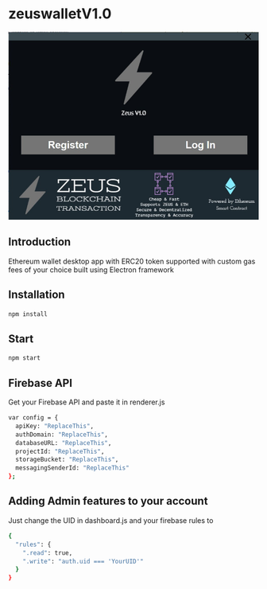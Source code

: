 # zeuswalletV1.0

![Zeus Wallet Preview](https://github.com/Jason-Soo/zeuswalletV1.0/blob/master/Media/Homepage.png)

## Introduction
Ethereum wallet desktop app with ERC20 token supported with custom gas fees of your choice built using Electron framework


## Installation

```sh
npm install
```

## Start

```sh
npm start
```

## Firebase API
Get your Firebase API and paste it in renderer.js

```sh
var config = {
  apiKey: "ReplaceThis",
  authDomain: "ReplaceThis",
  databaseURL: "ReplaceThis",
  projectId: "ReplaceThis",
  storageBucket: "ReplaceThis",
  messagingSenderId: "ReplaceThis"
};
```

## Adding Admin features to your account
Just change the UID in dashboard.js and your firebase rules to 

```sh
{
  "rules": {
    ".read": true,
    ".write": "auth.uid === 'YourUID'"
  }
}
```
